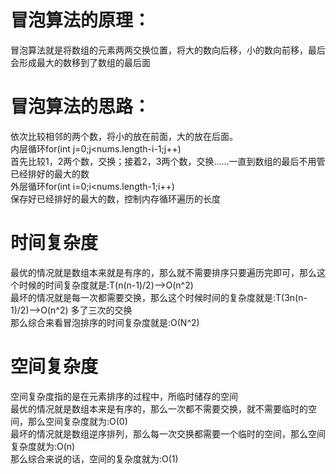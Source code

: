 # 冒泡算法的原理：
冒泡算法就是将数组的元素两两交换位置，将大的数向后移，小的数向前移，最后会形成最大的数移到了数组的最后面

# 冒泡算法的思路：
依次比较相邻的两个数，将小的放在前面，大的放在后面。<br>
  内层循环for(int j=0;j<nums.length-i-1;j++)<br>
首先比较1，2两个数，交换；接着2，3两个数，交换……一直到数组的最后不用管已经排好的最大的数<br>
  外层循环for(int i=0;i<nums.length-1;i++)<br>
保存好已经排好的最大的数，控制内存循环遍历的长度<br>

# 时间复杂度
最优的情况就是数组本来就是有序的，那么就不需要排序只要遍历完即可，那么这个时候的时间复杂度就是:T(n(n-1)/2)——>O(n^2)<br>
最坏的情况就是每一次都需要交换，那么这个时候时间的复杂度就是:T(3n(n-1)/2)——>O(n^2) 多了三次的交换<br>
那么综合来看冒泡排序的时间复杂度就是:O(N^2)<br>

# 空间复杂度
空间复杂度指的是在元素排序的过程中，所临时储存的空间<br>
最优的情况就是数组本来是有序的，那么一次都不需要交换，就不需要临时的空间，那么空间复杂度就为:O(0)<br>
最坏的情况就是数组逆序排列，那么每一次交换都需要一个临时的空间，那么空间复杂度就为:O(n)<br>
那么综合来说的话，空间的复杂度就为:O(1)<br>
